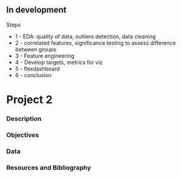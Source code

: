 In development
--------------

Steps

* 1 - EDA: quality of data, outliers detection, data cleaning
* 2 - correlated features, significance testing to assess difference between groups
* 3 - Feature engineering
* 4 - Develop targets, metrics for viz
* 5 - flexdashboard
* 6 - conclusion

# Project 2

### Description

### Objectives

### Data

### Resources and Bibliography
